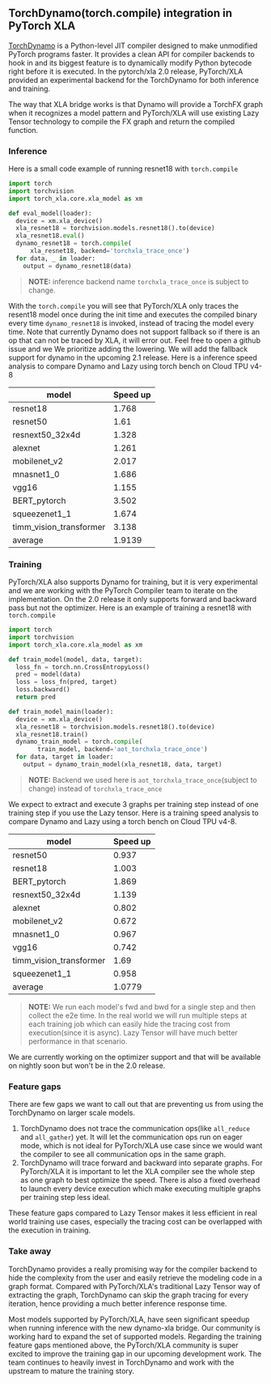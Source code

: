## TorchDynamo(torch.compile) integration in PyTorch XLA

[TorchDynamo](https://pytorch.org/docs/stable/dynamo/index.html) is a Python-level JIT compiler designed to make unmodified PyTorch programs faster. It provides a clean API for compiler backends to hook in and its biggest feature is to dynamically modify Python bytecode right before it is executed. In the pytorch/xla 2.0 release, PyTorch/XLA provided an experimental backend for the TorchDynamo for both inference and training.

The way that XLA bridge works is that Dynamo will provide a TorchFX graph when it recognizes a model pattern and PyTorch/XLA will use existing Lazy Tensor technology to compile the FX graph and return the compiled function.

### Inference
Here is a small code example of running resnet18 with `torch.compile`

```python
import torch
import torchvision
import torch_xla.core.xla_model as xm

def eval_model(loader):
  device = xm.xla_device()
  xla_resnet18 = torchvision.models.resnet18().to(device)
  xla_resnet18.eval()
  dynamo_resnet18 = torch.compile(
      xla_resnet18, backend='torchxla_trace_once')
  for data, _ in loader:
    output = dynamo_resnet18(data)
```
> **NOTE:** inference backend name `torchxla_trace_once` is subject to change.

With the `torch.compile` you will see that PyTorch/XLA only traces the resent18 model once during the init time and executes the compiled binary every time `dynamo_resnet18` is invoked, instead of tracing the model every time. Note that currently Dynamo does not support fallback so if there is an op that can not be traced by XLA, it will error out. Feel free to open a github issue and we We prioritize adding the lowering. We will add the fallback support for dynamo in the upcoming 2.1 release. Here is a inference speed analysis to compare Dynamo and Lazy using torch bench on Cloud TPU v4-8

| model                   | Speed up |
| ----------------------- | -------- |
| resnet18                | 1.768    |
| resnet50                | 1.61     |
| resnext50_32x4d         | 1.328    |
| alexnet                 | 1.261    |
| mobilenet_v2            | 2.017    |
| mnasnet1_0              | 1.686    |
| vgg16                   | 1.155    |
| BERT_pytorch            | 3.502    |
| squeezenet1_1           | 1.674    |
| timm_vision_transformer | 3.138    |
| average                 | 1.9139   |

### Training
PyTorch/XLA also supports Dynamo for training, but it is very experimental and we are working with the PyTorch Compiler team to iterate on the implementation. On the 2.0 release it only supports forward and backward pass but not the optimizer. Here is an example of training a resnet18 with `torch.compile`

```python
import torch
import torchvision
import torch_xla.core.xla_model as xm

def train_model(model, data, target):
  loss_fn = torch.nn.CrossEntropyLoss()
  pred = model(data)
  loss = loss_fn(pred, target)
  loss.backward()
  return pred

def train_model_main(loader):
  device = xm.xla_device()
  xla_resnet18 = torchvision.models.resnet18().to(device)
  xla_resnet18.train()
  dynamo_train_model = torch.compile(
        train_model, backend='aot_torchxla_trace_once')
  for data, target in loader:
    output = dynamo_train_model(xla_resnet18, data, target)
```

> **NOTE:** Backend we used here is `aot_torchxla_trace_once`(subject to change) instead of `torchxla_trace_once`

We expect to extract and execute 3 graphs per training step instead of one training step if you use the Lazy tensor. Here is a training speed analysis to compare Dynamo and Lazy using a torch bench on Cloud TPU v4-8.

| model                   | Speed up |
| ----------------------- | -------- |
| resnet50                | 0.937    |
| resnet18                | 1.003    |
| BERT_pytorch            | 1.869    |
| resnext50_32x4d         | 1.139    |
| alexnet                 | 0.802    |
| mobilenet_v2            | 0.672    |
| mnasnet1_0              | 0.967    |
| vgg16                   | 0.742    |
| timm_vision_transformer | 1.69     |
| squeezenet1_1           | 0.958    |
| average                 | 1.0779   |

> **NOTE:** We run each model's fwd and bwd for a single step and then collect the e2e time. In the real world we will run multiple steps at each training job which can easily hide the tracing cost from execution(since it is async). Lazy Tensor will have much better performance in that scenario.

We are currently working on the optimizer support and that will be available on nightly soon but won't be in the 2.0 release.

### Feature gaps
There are few gaps we want to call out that are preventing us from using the TorchDynamo on larger scale models.

1. TorchDynamo does not trace the communication ops(like `all_reduce` and `all_gather`) yet. It will let the communication ops run on eager mode, which is not ideal for PyTorch/XLA use case since we would want the compiler to see all communication ops in the same graph.
2. TorchDynamo will trace forward and backward into separate graphs. For PyTorch/XLA it is important to let the XLA compiler see the whole step as one graph to best optimize the speed. There is also a fixed overhead to launch every device execution which make executing multiple graphs per training step less ideal.

These feature gaps compared to Lazy Tensor makes it less efficient in real world training use cases, especially the tracing cost can be overlapped with the execution in training.

### Take away
TorchDynamo provides a really promising way for the compiler backend to hide the complexity from the user and easily retrieve the modeling code in a graph format. Compared with PyTorch/XLA's traditional Lazy Tensor way of extracting the graph, TorchDynamo can skip the graph tracing for every iteration, hence providing a much better inference response time.

Most models supported by PyTorch/XLA, have seen significant speedup when running inference with the new dynamo-xla bridge. Our community is working hard to expand the set of supported models. Regarding the training feature gaps mentioned above, the PyTorch/XLA community is super excited to improve the training gap in our upcoming development work. The team continues to heavily invest in TorchDynamo and work with the upstream to mature the training story.
